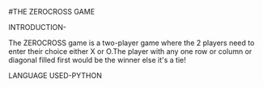 #THE ZEROCROSS GAME

INTRODUCTION-

The ZEROCROSS game is a two-player game where the 2 players need to enter their choice either X or O.The player with any one row or column or diagonal filled first would be the winner else it's a tie!

LANGUAGE USED-PYTHON
